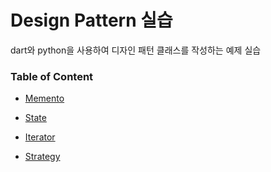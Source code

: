 # Design Pattern 실습

dart와 python을 사용하여 디자인 패턴 클래스를 작성하는 예제 실습

### Table of Content

- [Memento](Memento/Memento.md)

- [State](State/State.md)

- [Iterator](Iterator/Iterator.md)

- [Strategy](Strategy/Strategy.md)
